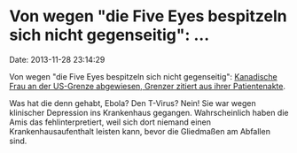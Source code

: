 Von wegen \"die Five Eyes bespitzeln sich nicht gegenseitig\": \...
===================================================================

Date: 2013-11-28 23:14:29

Von wegen \"die Five Eyes bespitzeln sich nicht gegenseitig\":
[Kanadische Frau an der US-Grenze abgewiesen, Grenzer zitiert aus ihrer
Patientenakte](http://www.thestar.com/news/gta/2013/11/28/disabled_woman_denied_entry_to_us_after_agent_cites_supposedly_private_medical_details.html).

Was hat die denn gehabt, Ebola? Den T-Virus? Nein! Sie war wegen
klinischer Depression ins Krankenhaus gegangen. Wahrscheinlich haben die
Amis das fehlinterpretiert, weil sich dort niemand einen
Krankenhausaufenthalt leisten kann, bevor die Gliedmaßen am Abfallen
sind.
